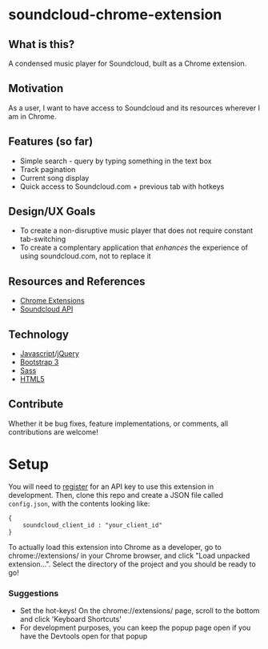 # soundcloud-chrome-extension
## What is this?
A condensed music player for Soundcloud, built as a Chrome extension.

## Motivation
As a user, I want to have access to Soundcloud and its resources wherever I am in Chrome.

## Features (so far)
* Simple search - query by typing something in the text box
* Track pagination
* Current song display
* Quick access to Soundcloud.com + previous tab with hotkeys

## Design/UX Goals
* To create a non-disruptive music player that does not require constant tab-switching
* To create a complentary application that *enhances* the experience of using soundcloud.com, not to
    replace it

## Resources and References
* [Chrome Extensions](developer.chrome.com/extensions/)
* [Soundcloud API](https://developers.soundcloud.com/docs/api/)

## Technology
* [Javascript](https://www.javascript.com/)/[jQuery](https://jquery.com/)
* [Bootstrap 3](http://getbootstrap.com/)
* [Sass](http://sass-lang.com/)
* [HTML5](https://developer.mozilla.org/en-US/docs/Web/Guide/HTML/HTML5)
 
## Contribute
Whether it be bug fixes, feature implementations, or comments, all contributions are welcome!

# Setup
You will need to [register](http://soundcloud.com/you/apps/new) for an API key to use this extension in development.
Then, clone this repo and create a JSON file called `config.json`, with the contents looking like:

```
{
    soundcloud_client_id : "your_client_id"
}
```

To actually load this extension into Chrome as a developer, go to chrome://extensions/ in your Chrome browser,
    and click "Load unpacked extension...". Select the directory of the project and you should be ready to go!

### Suggestions
* Set the hot-keys! On the chrome://extensions/ page, scroll to the bottom and click 'Keyboard Shortcuts'
* For development purposes, you can keep the popup page open if you have the Devtools open for that popup



